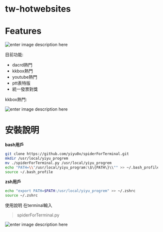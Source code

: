 # tw-hotwebsites

# Features
![enter image description here](https://i.imgur.com/yOOBfYX.png)

目前功能:
 - dacrd熱門
 - kkbox熱門
 - youtube熱門
 - ptt表特版
 - 統一發票對獎
 
kkbox熱門:

![enter image description here](https://i.imgur.com/MNzvFp6.png)

# 安裝說明

**bash用戶**

```bash
git clone https://github.com/yiyu0x/spiderForTerminal.git
mkdir /usr/local/yiyu_progrem
mv ./spiderForTerminal.py /usr/local/yiyu_progrem
echo "PATH=\\"/usr/local/yiyu_program:\$\{PATH\}\\"" >> ~/.bash_profile
source ~/.bash_profile
```

**zsh用戶**
```zsh
echo "export PATH=$PATH:/usr/local/yiyu_progrem" >> ~/.zshrc 
source ~/.zshrc
```

使用說明
在terminal輸入

>spiderForTerminal.py
 
![enter image description here](https://i.imgur.com/UYhf3R9.png)



